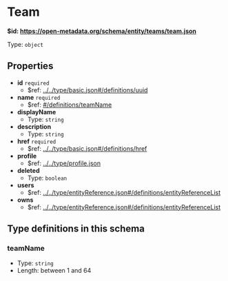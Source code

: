 # Team

<b id="httpsopen-metadata.orgschemaentityteamsteam.json">&#36;id: https://open-metadata.org/schema/entity/teams/team.json</b>

Type: `object`

## Properties
 - **id** `required`
	 - &#36;ref: [../../type/basic.json#/definitions/uuid](....typebasic.mddefinitionsuuid)
 - **name** `required`
	 - &#36;ref: [#/definitions/teamName](definitionsteamname)
 - **displayName**
	 - Type: `string`
 - **description**
	 - Type: `string`
 - **href** `required`
	 - &#36;ref: [../../type/basic.json#/definitions/href](....typebasic.mddefinitionshref)
 - **profile**
	 - &#36;ref: [../../type/profile.json](....typeprofile.md)
 - **deleted**
	 - Type: `boolean`
 - **users**
	 - &#36;ref: [../../type/entityReference.json#/definitions/entityReferenceList](....typeentityreference.mddefinitionsentityreferencelist)
 - **owns**
	 - &#36;ref: [../../type/entityReference.json#/definitions/entityReferenceList](....typeentityreference.mddefinitionsentityreferencelist)


## Type definitions in this schema
### teamName

 - Type: `string`
 - Length: between 1 and 64


